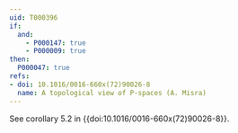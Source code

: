 ```yaml
---
uid: T000396
if:
  and:
    - P000147: true
    - P000009: true
then:
  P000047: true
refs:
- doi: 10.1016/0016-660x(72)90026-8
  name: A topological view of P-spaces (A. Misra)
---
```


See corollary 5.2 in {{doi:10.1016/0016-660x(72)90026-8}}.
